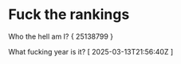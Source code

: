 # Fuck the rankings

Who the hell am I?
{ 25138799 }

What fucking year is it?
[ 2025-03-13T21:56:40Z ]
